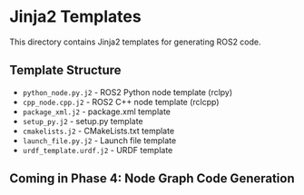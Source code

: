 # Jinja2 Templates

This directory contains Jinja2 templates for generating ROS2 code.

## Template Structure

- `python_node.py.j2` - ROS2 Python node template (rclpy)
- `cpp_node.cpp.j2` - ROS2 C++ node template (rclcpp)
- `package_xml.j2` - package.xml template
- `setup_py.j2` - setup.py template
- `cmakelists.j2` - CMakeLists.txt template
- `launch_file.py.j2` - Launch file template
- `urdf_template.urdf.j2` - URDF template

## Coming in Phase 4: Node Graph Code Generation
